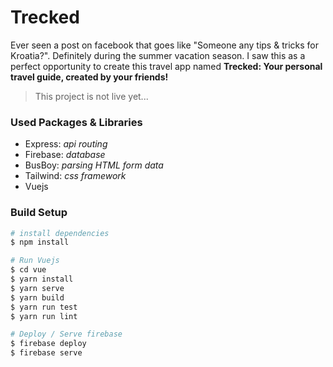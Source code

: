 # Trecked
Ever seen a post on facebook that goes like "Someone any tips & tricks for Kroatia?". Definitely during the summer vacation season. I saw this as a perfect opportunity to create this travel app named **Trecked: Your personal travel guide, created by your friends!**

> This project is not live yet...

### Used Packages & Libraries
- Express: *api routing*
- Firebase: *database*
- BusBoy: *parsing HTML form data*
- Tailwind: *css framework*
- Vuejs

### Build Setup
``` bash
# install dependencies
$ npm install

# Run Vuejs
$ cd vue
$ yarn install
$ yarn serve
$ yarn build
$ yarn run test
$ yarn run lint

# Deploy / Serve firebase
$ firebase deploy
$ firebase serve
```